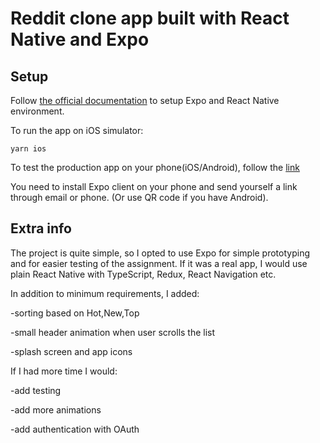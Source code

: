 # Reddit clone app built with React Native and Expo

## Setup
Follow [the official documentation](https://reactnative.dev/docs/environment-setup) to setup Expo and React Native environment.

To run the app on iOS simulator:
```
yarn ios 
```

To test the production app on your phone(iOS/Android), follow the [link](https://expo.io/@aleksefo/reddit-climate-action-plan)

You need to install Expo client on your phone and send yourself a link through email or phone. (Or use QR code if you have Android).


## Extra info

The project is quite simple, so I opted to use Expo for simple prototyping and for easier testing of the assignment.
If it was a real app, I would use plain React Native with TypeScript, Redux, React Navigation etc.

In addition to minimum requirements, I added:

-sorting based on Hot,New,Top

-small header animation when user scrolls the list

-splash screen and app icons


If I had more time I would:

-add testing

-add more animations

-add authentication with OAuth

